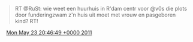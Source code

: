 > RT @RuSt: wie weet een huurhuis in R'dam centr voor @v0s die plots door funderingzwam z'n huis uit moet met vrouw en pasgeboren kind? RT\!

<img src="../../media/tweet.ico" width="12" /> [Mon May 23 20:46:49 +0000 2011](https://twitter.com/DromerDenker/status/72765448642510848)
